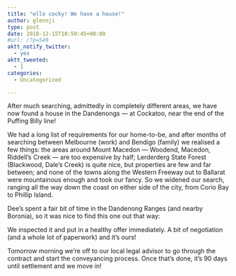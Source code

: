 ```yaml
---
title: "ello cocky! We have a house!"
author: glennji
type: post
date: 2010-12-15T10:59:45+00:00
#url: /?p=549
aktt_notify_twitter:
  - yes
aktt_tweeted:
  - 1
categories:
  - Uncategorized

---
```

After much searching, admittedly in completely different areas, we have now found a house in the Dandenongs &#8212; at Cockatoo, near the end of the Puffing Billy line!
  
We had a long list of requirements for our home-to-be, and after months of searching between Melbourne (work) and Bendigo (family) we realised a few things: the areas around Mount Macedon &#8212; Woodend, Macedon, Riddell&#8217;s Creek &#8212; are too expensive by half; Lerderderg State Forest (Blackwood, Dale&#8217;s Creek) is quite nice, but properties are few and far between; and none of the towns along the Western Freeway out to Ballarat were mountainous enough and took our fancy. So we widened our search, ranging all the way down the coast on either side of the city, from Corio Bay to Phillip Island.
  
Dee&#8217;s spent a fair bit of time in the Dandenong Ranges (and nearby Boronia), so it was nice to find this one out that way:
  
We inspected it and put in a healthy offer immediately. A bit of negotiation (and a whole lot of paperwork) and it&#8217;s ours!
  
Tomorrow morning we&#8217;re off to our local legal advisor to go through the contract and start the conveyancing process. Once that&#8217;s done, it&#8217;s 90 days until settlement and we move in!
